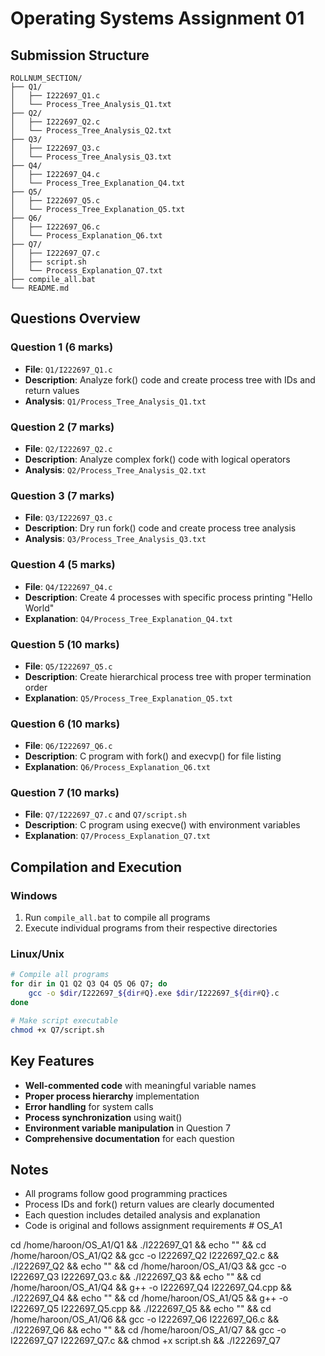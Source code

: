 # Operating Systems Assignment 01

## Submission Structure
```
ROLLNUM_SECTION/
├── Q1/
│   ├── I222697_Q1.c
│   └── Process_Tree_Analysis_Q1.txt
├── Q2/
│   ├── I222697_Q2.c
│   └── Process_Tree_Analysis_Q2.txt
├── Q3/
│   ├── I222697_Q3.c
│   └── Process_Tree_Analysis_Q3.txt
├── Q4/
│   ├── I222697_Q4.c
│   └── Process_Tree_Explanation_Q4.txt
├── Q5/
│   ├── I222697_Q5.c
│   └── Process_Tree_Explanation_Q5.txt
├── Q6/
│   ├── I222697_Q6.c
│   └── Process_Explanation_Q6.txt
├── Q7/
│   ├── I222697_Q7.c
│   ├── script.sh
│   └── Process_Explanation_Q7.txt
├── compile_all.bat
└── README.md
```

## Questions Overview

### Question 1 (6 marks)
- **File**: `Q1/I222697_Q1.c`
- **Description**: Analyze fork() code and create process tree with IDs and return values
- **Analysis**: `Q1/Process_Tree_Analysis_Q1.txt`

### Question 2 (7 marks)
- **File**: `Q2/I222697_Q2.c`
- **Description**: Analyze complex fork() code with logical operators
- **Analysis**: `Q2/Process_Tree_Analysis_Q2.txt`

### Question 3 (7 marks)
- **File**: `Q3/I222697_Q3.c`
- **Description**: Dry run fork() code and create process tree analysis
- **Analysis**: `Q3/Process_Tree_Analysis_Q3.txt`

### Question 4 (5 marks)
- **File**: `Q4/I222697_Q4.c`
- **Description**: Create 4 processes with specific process printing "Hello World"
- **Explanation**: `Q4/Process_Tree_Explanation_Q4.txt`

### Question 5 (10 marks)
- **File**: `Q5/I222697_Q5.c`
- **Description**: Create hierarchical process tree with proper termination order
- **Explanation**: `Q5/Process_Tree_Explanation_Q5.txt`

### Question 6 (10 marks)
- **File**: `Q6/I222697_Q6.c`
- **Description**: C program with fork() and execvp() for file listing
- **Explanation**: `Q6/Process_Explanation_Q6.txt`

### Question 7 (10 marks)
- **File**: `Q7/I222697_Q7.c` and `Q7/script.sh`
- **Description**: C program using execve() with environment variables
- **Explanation**: `Q7/Process_Explanation_Q7.txt`

## Compilation and Execution

### Windows
1. Run `compile_all.bat` to compile all programs
2. Execute individual programs from their respective directories

### Linux/Unix
```bash
# Compile all programs
for dir in Q1 Q2 Q3 Q4 Q5 Q6 Q7; do
    gcc -o $dir/I222697_${dir#Q}.exe $dir/I222697_${dir#Q}.c
done

# Make script executable
chmod +x Q7/script.sh
```

## Key Features

- **Well-commented code** with meaningful variable names
- **Proper process hierarchy** implementation
- **Error handling** for system calls
- **Process synchronization** using wait()
- **Environment variable manipulation** in Question 7
- **Comprehensive documentation** for each question

## Notes

- All programs follow good programming practices
- Process IDs and fork() return values are clearly documented
- Each question includes detailed analysis and explanation
- Code is original and follows assignment requirements
#   O S _ A 1 
 
 


cd /home/haroon/OS_A1/Q1 && ./I222697_Q1 && echo "" &&
cd /home/haroon/OS_A1/Q2 && gcc -o I222697_Q2 I222697_Q2.c && ./I222697_Q2 && echo "" &&
cd /home/haroon/OS_A1/Q3 && gcc -o I222697_Q3 I222697_Q3.c && ./I222697_Q3 && echo "" &&
cd /home/haroon/OS_A1/Q4 && g++ -o I222697_Q4 I222697_Q4.cpp && ./I222697_Q4 && echo "" &&
cd /home/haroon/OS_A1/Q5 && g++ -o I222697_Q5 I222697_Q5.cpp && ./I222697_Q5 && echo "" &&
cd /home/haroon/OS_A1/Q6 && gcc -o I222697_Q6 I222697_Q6.c && ./I222697_Q6 && echo "" &&
cd /home/haroon/OS_A1/Q7 && gcc -o I222697_Q7 I222697_Q7.c && chmod +x script.sh && ./I222697_Q7